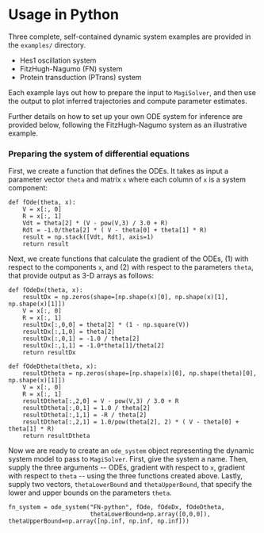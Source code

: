 # Usage in Python

Three complete, self-contained dynamic system examples are provided in the `examples/` directory.

  * Hes1 oscillation system
  * FitzHugh-Nagumo (FN) system
  * Protein transduction (PTrans) system

Each example lays out how to prepare the input to `MagiSolver`, and then use the output to plot inferred trajectories and compute parameter estimates.

Further details on how to set up your own ODE system for inference are provided below, following the FitzHugh-Nagumo system  as an illustrative example.

### Preparing the system of differential equations

First, we create a function that defines the ODEs.  It takes as input a parameter vector `theta` and matrix `x` where each column of `x` is a system component: 

```
def fOde(theta, x):
    V = x[:, 0]
    R = x[:, 1]
    Vdt = theta[2] * (V - pow(V,3) / 3.0 + R)
    Rdt = -1.0/theta[2] * ( V - theta[0] + theta[1] * R)
    result = np.stack([Vdt, Rdt], axis=1)
    return result
```

Next, we create functions that calculate the gradient of the ODEs, (1) with respect to the components `x`, and (2) with respect to the parameters `theta`, that provide output as 3-D arrays as follows:

```
def fOdeDx(theta, x):
    resultDx = np.zeros(shape=[np.shape(x)[0], np.shape(x)[1], np.shape(x)[1]])
    V = x[:, 0]
    R = x[:, 1]
    resultDx[:,0,0] = theta[2] * (1 - np.square(V))
    resultDx[:,1,0] = theta[2]
    resultDx[:,0,1] = -1.0 / theta[2]
    resultDx[:,1,1] = -1.0*theta[1]/theta[2]
    return resultDx

def fOdeDtheta(theta, x):
    resultDtheta = np.zeros(shape=[np.shape(x)[0], np.shape(theta)[0], np.shape(x)[1]])
    V = x[:, 0]
    R = x[:, 1]
    resultDtheta[:,2,0] = V - pow(V,3) / 3.0 + R
    resultDtheta[:,0,1] = 1.0 / theta[2]
    resultDtheta[:,1,1] = -R / theta[2]
    resultDtheta[:,2,1] = 1.0/pow(theta[2], 2) * ( V - theta[0] + theta[1] * R)
    return resultDtheta
```
Now we are ready to create an `ode_system` object representing the dynamic system model to pass to `MagiSolver`.  First, give the system a name.  Then, supply the three arguments -- ODEs, gradient with respect to `x`, gradient with respect to `theta` -- using the three functions created above.  Lastly, supply two vectors, `thetaLowerBound` and `thetaUpperBound`, that specify the lower and upper bounds on the parameters `theta`.

```
fn_system = ode_system("FN-python", fOde, fOdeDx, fOdeDtheta,
                       thetaLowerBound=np.array([0,0,0]), thetaUpperBound=np.array([np.inf, np.inf, np.inf]))

```








